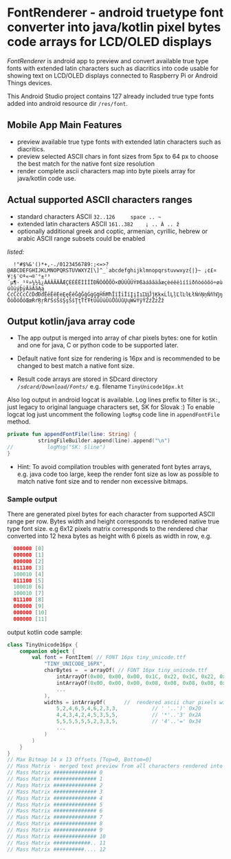 # FontRenderer - android truetype font converter into java/kotlin pixel bytes code arrays for LCD/OLED displays

*FontRenderer* is android app to preview and convert available true type fonts with extended latin characters such as diacritics 
into code usable for showing text on LCD/OLED displays connected to Raspberry Pi or Android Things devices.

This Android Studio project contains 127 already included true type fonts added into android resource dir `/res/font`.

## Mobile App Main Features

 * preview available true type fonts with extended latin characters such as diacritics.
 * preview selected ASCII chars in font sizes from 5px to 64 px to choose the best match for the native font size resolution
 * render complete ascii characters map into byte pixels array for java/kotlin code use.

## Actual supported ASCII characters ranges
 *  standard characters         ASCII `32..126     space .. ~`
 *  extended latin characters   ASCII `161..382    ¡ .. À .. ž`
 * optionally additional greek and coptic, armenian, cyrillic, hebrew or arabic ASCII range subsets could be enabled

*listed:*

 ```  !"#$%&'()*+,-./0123456789:;<=>?@ABCDEFGHIJKLMNOPQRSTUVWXYZ[\]^_`abcdefghijklmnopqrstuvwxyz{|}~
  ¡¢£¤¥¦§¨©ª«¬­®¯°±²³´µ¶·¸¹º»¼½¾¿ÀÁÂÃÄÅÆÇÈÉÊËÌÍÎÏÐÑÒÓÔÕÖ×ØÙÚÛÜÝÞßàáâãäåæçèéêëìíîïðñòóôõö÷øùúûüýþÿĀāĂăĄą
  ĆćĈĉĊċČčĎďĐđĒēĔĕĖėĘęĚěĜĝĞğĠġĢģĤĥĦħĨĩĪīĬĭĮįİıĲĳĴĵĶķĸĹĺĻļĽľĿŀŁłŃńŅņŇňŉŊŋŌōŎŏŐőŒœŔŕŖŗŘřŚśŜŝŞşŠšŢţŤťŦŧŨũŪūŬŭŮůŰűŲųŴŵŶŷŸŹźŻżŽž```

## Output kotlin/java array code
* The app output is merged into array of char pixels bytes: one for kotlin and one for java,
 C or python code to be supported later. 

* Default native font size for rendering is 16px and is recommended to be changed to best match a native font size.

* Result code arrays are stored in SDcard directory 
  *`/sdcard/Download/Fonts/`*    e.g. filename `TinyUnicode16px.kt`
  
Also log output in android logcat is available. Log lines prefix to filter is `SK:`, just legacy to original language characters set, SK for Slovak :)
To enable logcat log just uncomment the following `logMsg` code line in `appendFontFile` method.

 ```kotlin
 private fun appendFontFile(line: String) {
           stringFileBuilder.append(line).append("\n")
 //           logMsg("SK: $line")
 }
```

* Hint: To avoid compilation troubles with generated font bytes arrays, e.g. java code too large, keep the render font size as low as possible to match native font size and to render non excessive bitmaps.
### Sample output

There are generated pixel bytes for each character from supported ASCII range per row. Bytes width and height corresponds to rendered native true type font size.
   e.g 6x12 pixels matrix corresponds to the rendered char converted into 12 hexa bytes as height with 6 pixels as width in row, e.g.

```kotlin
  000000 [0]
  000000 [1]
  000000 [2]
  011100 [3]
  100010 [4]
  011100 [5]
  100010 [6]
  100010 [7]
  011100 [8]
  000000 [9]
  000000 [10]
  000000 [11]
```

output kotlin code sample:

```kotlin
class TinyUnicode16px {
    companion object {
        val font = FontItem( // FONT 16px tiny_unicode.ttf
            "TINY_UNICODE_16PX",
            charBytes =  = arrayOf( // FONT 16px tiny_unicode.ttf
                intArrayOf(0x00, 0x00, 0x00, 0x1C, 0x22, 0x1C, 0x22, 0x22, 0x1C, 0x00, 0x00, 0x00), // 6x12 '8' 0x38
                intArrayOf(0x00, 0x00, 0x00, 0x08, 0x08, 0x08, 0x08, 0x00, 0x08, 0x00, 0x00, 0x00), // 6x12 '!' 0x21
                ...
            ),
            widths = intArrayOf(      //  rendered ascii char pixels width, mono fonts have fixed size chars
                5,2,4,6,5,4,6,2,3,3,           // ' '..')' 0x20
                4,4,3,4,2,4,5,3,5,5,           // '*'..'3' 0x2A
                5,5,5,5,5,5,2,3,3,5,           // '4'..'=' 0x34
                ...
            )
        )
    }
}
// Max Bitmap 14 x 13 Offsets [Top=0, Bottom=0] 
// Mass Matrix - merged text preview from all characters rendered into one map
// Mass Matrix ############## 0
// Mass Matrix ############## 1
// Mass Matrix ############## 2
// Mass Matrix ############## 3
// Mass Matrix ############## 4
// Mass Matrix ############## 5
// Mass Matrix ############## 6
// Mass Matrix ############## 7
// Mass Matrix ############## 8
// Mass Matrix ############## 9
// Mass Matrix ############## 10
// Mass Matrix ############.. 11
// Mass Matrix ##########.... 12
```
